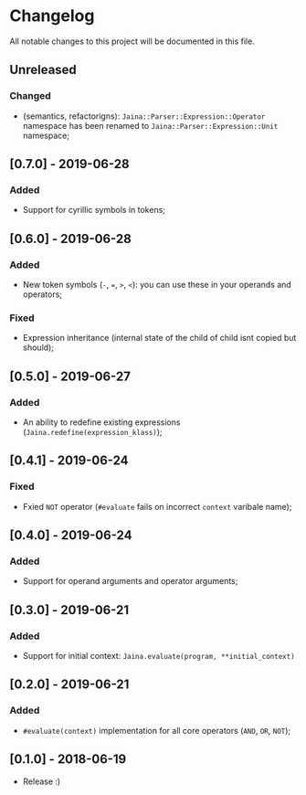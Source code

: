 # Changelog
All notable changes to this project will be documented in this file.

## Unreleased
### Changed
- (semantics, refactorigns): `Jaina::Parser::Expression::Operator` namespace has been renamed to
  `Jaina::Parser::Expression::Unit` namespace;

## [0.7.0] - 2019-06-28
### Added
- Support for cyrillic symbols in tokens;

## [0.6.0] - 2019-06-28
### Added
- New token symbols (`-`, `=`, `>`, `<`): you can use these in your operands and operators;

### Fixed
- Expression inheritance (internal state of the child of child isnt copied but should);

## [0.5.0] - 2019-06-27
### Added
- An ability to redefine existing expressions (`Jaina.redefine(expression_klass)`);

## [0.4.1] - 2019-06-24
### Fixed
- Fxied `NOT` operator (`#evaluate` fails on incorrect `context` varibale name);

## [0.4.0] - 2019-06-24
### Added
- Support for operand arguments and operator arguments;

## [0.3.0] - 2019-06-21
### Added
- Support for initial context: `Jaina.evaluate(program, **initial_context)`

## [0.2.0] - 2019-06-21
### Added
- `#evaluate(context)` implementation for all core operators (`AND`, `OR`, `NOT`);

## [0.1.0] - 2018-06-19
- Release :)
